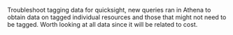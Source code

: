 Troubleshoot tagging data for quicksight, new queries ran in Athena to obtain data on tagged individual resources and those that might not need to be tagged. Worth looking at all data since it will be related to cost. 